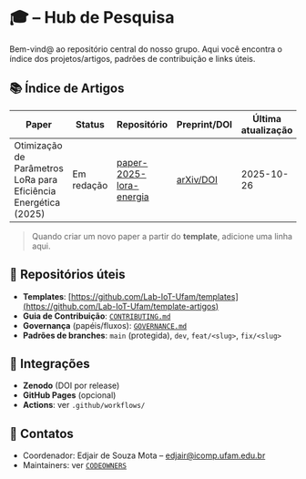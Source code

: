 # 🎓 <IOTS> – Hub de Pesquisa

Bem-vind@ ao repositório central do nosso grupo. Aqui você encontra o índice dos projetos/artigos, padrões de contribuição e links úteis.

## 📚 Índice de Artigos

| Paper                                                           | Status     | Repositório                                                                        | Preprint/DOI   | Última atualização |
| --------------------------------------------------------------- | ---------- | ---------------------------------------------------------------------------------- | -------------- | ------------------ |
| Otimização de Parâmetros LoRa para Eficiência Energética (2025) | Em redação | [paper-2025-lora-energia](https://github.com/Lab-IoT-Ufam/paper-2025-lora-energia) | [arXiv/DOI](#) | 2025-10-26         |

> Quando criar um novo paper a partir do **template**, adicione uma linha aqui.

## 🧩 Repositórios úteis

- **Templates**: [https://github.com/Lab-IoT-Ufam/templates](https://github.com/Lab-IoT-Ufam/template-artigos)
- **Guia de Contribuição**: [`CONTRIBUTING.md`](./CONTRIBUTING.md)
- **Governança** (papéis/fluxos): [`GOVERNANCE.md`](./GOVERNANCE.md)
- **Padrões de branches**: `main` (protegida), `dev`, `feat/<slug>`, `fix/<slug>`

## 🔗 Integrações

- **Zenodo** (DOI por release)
- **GitHub Pages** (opcional)
- **Actions**: ver `.github/workflows/`

## 👥 Contatos

- Coordenador: Edjair de Souza Mota – <edjair@icomp.ufam.edu.br>
- Maintainers: ver [`CODEOWNERS`](./CODEOWNERS)
